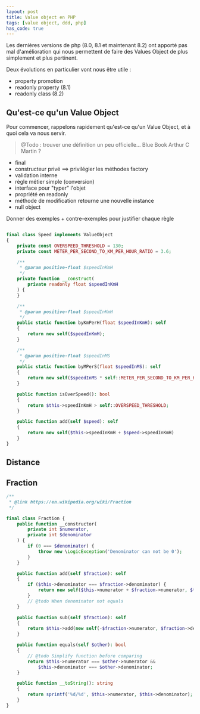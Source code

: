 ```yaml
---
layout: post
title: Value object en PHP
tags: [value object, ddd, php]
has_code: true
---
```


Les dernières versions de php (8.0, 8.1 et maintenant 8.2) ont apporté pas mal d'amélioration qui nous permettent de faire des Values Object de plus simplement et plus pertinent.

Deux évolutions en particulier vont nous être utile :
- property promotion
- readonly property (8.1)
- readonly class (8.2)

## Qu'est-ce qu'un Value Object

Pour commencer, rappelons rapidement qu'est-ce qu'un Value Object, et à quoi cela va nous servir.

> @Todo : trouver une définition un peu officielle... Blue Book Arthur C Martin ?

- final
- constructeur privé ==> privilégier les méthodes factory
- validation interne
- règle métier simple (conversion)
- interface pour "typer" l'objet
- propriété en readonly
- méthode de modification retourne une nouvelle instance
- null object

Donner des exemples + contre-exemples pour justifier chaque règle


```PHP

final class Speed implements ValueObject
{
	private const OVERSPEED_THRESHOLD = 130;
	private const METER_PER_SECOND_TO_KM_PER_HOUR_RATIO = 3.6;

	/**
	 * @param positive-float $speedInKmH
	 */
	private function __construct(
		private readonly float $speedInKmH
	) {
	}

	/**
	 * @param positive-float $speedInKmH
	 */
	public static function byKmPerH(float $speedInKmH): self
	{
		return new self($speedInKmH);
	}

	/**
	 * @param positive-float $speedInMS
	 */
	public static function byMPerS(float $speedInMS): self
	{
		return new self($speedInMS * self::METER_PER_SECOND_TO_KM_PER_HOUR_RATIO);
	}

	public function isOverSpeed(): bool
	{
		return $this->speedInKmH > self::OVERSPEED_THRESHOLD;
	}

	public function add(self $speed): self
	{
		return new self($this->speedInKmH + $speed->speedInKmH)
	}
}
```

## Distance


## Fraction

```php
/**
 * @link https://en.wikipedia.org/wiki/Fraction
 */

final class Fraction {
	public function __constructor(
		private int $numerator,
		private int $denominator
	) {
		if (0 === $denominator) {
			throw new \LogicException('Denominator can not be 0');
		}
	}

	public function add(self $fraction): self
	{
		if ($this->denominator === $fraction->denominator) {
			return new self($this->numerator + $fraction->numerator, $this->denominator);
		}
		// @todo When denominator not equals
	}

	public function sub(self $fraction): self
	{
		return $this->add(new self(-$fraction->numerator, $fraction->denominator));
	}

	public function equals(self $other): bool
	{
		// @todo Simplify function before comparing
		return $this->numerator === $other->numerator &&
			$this->denominator === $other->denominator;
	}

	public function __toString(): string
	{
		return sprintf('%d/%d', $this->numerator, $this->denominator);
	}
}

```
